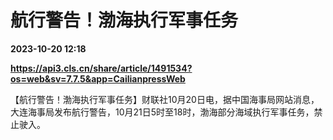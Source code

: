 # 航行警告！渤海执行军事任务

**2023-10-20 12:18**

**https://api3.cls.cn/share/article/1491534?os=web&sv=7.7.5&app=CailianpressWeb**

【航行警告！渤海执行军事任务】财联社10月20日电，据中国海事局网站消息，大连海事局发布航行警告，10月21日5时至18时，渤海部分海域执行军事任务，禁止驶入。